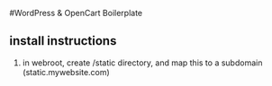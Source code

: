 #WordPress & OpenCart Boilerplate

## install instructions

1. in webroot, create /static directory, and map this to a subdomain  (static.mywebsite.com)
